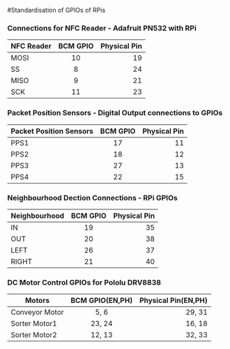 #Standardisation of GPIOs of RPis

### Connections for NFC Reader - Adafruit PN532 with RPi

| NFC Reader   |  BCM GPIO  |  Physical Pin |
|--------------|:----------:|--------------:|
|     MOSI     |     10     |       19      |
|      SS      |      8     |       24      |
|     MISO     |      9     |       21      |
|     SCK      |     11     |       23      |


### Packet Position Sensors - Digital Output connections to GPIOs 

|Packet Position Sensors|  BCM GPIO  |  Physical Pin |
|--------------|:----------:|--------------:|
|     PPS1     |    17      |     11        |
|     PPS2     |    18      |     12        |
|     PPS3     |    27      |     13        |
|     PPS4     |    22      |     15        |

### Neighbourhood Dection Connections - RPi GPIOs

|Neighbourhood |  BCM GPIO  |  Physical Pin |
|--------------|:----------:|--------------:|
|     IN       |    19      |    35         |
|     OUT      |    20      |    38         |
|     LEFT     |    26      |    37         |
|     RIGHT    |    21      |    40         |

### DC Motor Control GPIOs for Pololu DRV8838

| Motors        | BCM GPIO(EN,PH)|Physical Pin(EN,PH)|
|---------------|:--------------:|------------------:|
|Conveyor Motor |     5, 6       |      29, 31       |
|Sorter Motor1  |   23, 24       |      16, 18       |          
|Sorter Motor2  |   12, 13       |      32, 33       |          


